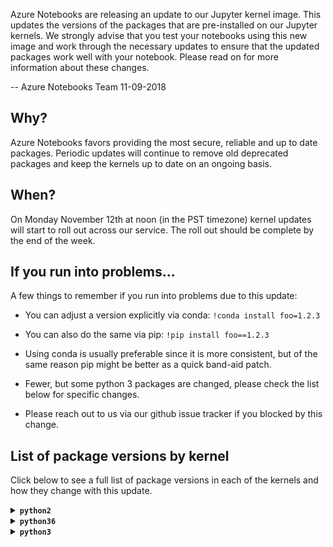 Azure Notebooks are releasing an update to our Jupyter kernel image.  This updates the versions of the packages that are pre-installed on our Jupyter kernels. We strongly advise that you test your notebooks using this new image and work through the necessary updates to ensure that the updated packages work well with your notebook. Please read on for more information about these changes. 

-- Azure Notebooks Team 11-09-2018

## Why?

Azure Notebooks favors providing the most secure, reliable and up to date packages. Periodic updates will continue to remove old deprecated packages and keep the kernels up to date on an ongoing basis.

## When?

On Monday November 12th at noon (in the PST timezone) kernel updates will start to roll out across our service. The roll out should be complete by the end of the week. 

## If you run into problems...

A few things to remember if you run into problems due to this update:

* You can adjust a version explicitly via conda: `!conda install foo=1.2.3`

* You can also do the same via pip: `!pip install foo==1.2.3`

* Using conda is usually preferable since it is more consistent, but of the same reason pip might be better as a quick band-aid patch.

* Fewer, but some python 3 packages are changed, please check the list below for specific changes.

* Please reach out to us via our github issue tracker if you blocked by this change. 

## List of package versions by kernel

Click below to see a full list of package versions in each of the kernels and how they change with this update. 

<details><summary><strong><code>python2</code></strong></summary>

| Package  | Summer 2018 |       | Fall 2018 |
| :---     |        ---: | :---: | :---      |
| `Automat` | 0.7.0 | = | 0.7.0 |
| `Babel` | 2.5.0 | < | 2.6.0 |
| `Bottleneck` | 1.2.1 | = | 1.2.1 |
| `CacheControl` | 0.11.5 | = | 0.11.5 |
| `Cython` | 0.26.1 | < | 0.28.5 |
| `Deprecated` | 1.2.3 | < | 1.2.4 |
| `Dora` | 0.0.2 | = | 0.0.2 |
| `Flask` | 0.12.2 | < | 1.0.2 |
| `Flask-Cors` | 3.0.3 | < | 3.0.6 |
| `GDAL` | 2.2.2 | < | 2.3.0 |
| `Jinja2` | 2.9.6 | < | 2.10 |
| `Keras` | 2.0.8 | < | 2.2.2 |
| `Keras-Applications` | — | (new) | 1.0.4 |
| `Keras-Preprocessing` | — | (new) | 1.0.2 |
| `Markdown` | — | (new) | 2.6.11 |
| `MarkupSafe` | 1.0 | = | 1.0 |
| `Pillow` | 4.3.0 | < | 5.2.0 |
| `PyGithub` | 1.43.2 | < | 1.43.3 |
| `PyHamcrest` | 1.9.0 | = | 1.9.0 |
| `PyJWT` | 1.6.4 | = | 1.6.4 |
| `PyMySQL` | 0.7.11 | < | 0.9.2 |
| `PySocks` | 1.6.7 | < | 1.6.8 |
| `PyWavelets` | 0.5.2 | < | 1.0.0 |
| `PyYAML` | 3.12 | < | 3.13 |
| `Pygments` | 2.2.0 | = | 2.2.0 |
| `Pympler` | 0.6 | = | 0.6 |
| `QtAwesome` | 0.4.4 | = | 0.4.4 |
| `QtPy` | 1.3.1 | < | 1.5.0 |
| `SQLAlchemy` | 1.1.13 | < | 1.2.11 |
| `Send2Trash` | — | (new) | 1.5.0 |
| `Sphinx` | 1.6.3 | < | 1.7.9 |
| `Theano` | 1.0.3 | = | 1.0.3 |
| `Twisted` | 18.7.0 | = | 18.7.0 |
| `Werkzeug` | 0.12.2 | < | 0.14.1 |
| `XlsxWriter` | 1.0.2 | < | 1.1.0 |
| `adal` | 1.1.0 | < | 1.2.0 |
| `alabaster` | 0.7.10 | < | 0.7.11 |
| `altair` | 2.2.2 | = | 2.2.2 |
| `anaconda-client` | 1.6.5 | < | 1.7.2 |
| `anaconda-navigator` | 1.6.9 | < | 1.9.2 |
| `anaconda-project` | 0.8.0 | < | 0.8.2 |
| `appdirs` | — | (new) | 1.4.3 |
| `argcomplete` | 1.9.4 | = | 1.9.4 |
| `arrow` | 0.12.1 | = | 0.12.1 |
| `asn1crypto` | 0.22.0 | < | 0.24.0 |
| `astroid` | 1.5.3 | < | 1.6.5 |
| `astropy` | 2.0.2 | < | 2.0.8 |
| `atomicwrites` | — | (new) | 1.2.1 |
| `attrs` | 18.2.0 | = | 18.2.0 |
| `azure-common` | 1.1.16 | = | 1.1.16 |
| `azure-kusto-data` | 0.0.11 | = | 0.0.11 |
| `azure-kusto-ingest` | 0.0.11 | = | 0.0.11 |
| `azure-nspkg` | 3.0.0 | < | 3.0.2 |
| `azure-storage-blob` | 1.3.1 | = | 1.3.1 |
| `azure-storage-common` | 1.3.0 | = | 1.3.0 |
| `azure-storage-nspkg` | 3.0.0 | = | 3.0.0 |
| `azure-storage-queue` | 1.3.0 | = | 1.3.0 |
| `azureml` | 0.2.7 | = | 0.2.7 |
| `backports-abc` | 0.5 | = | 0.5 |
| `backports.functools-lru-cache` | 1.4 | < | 1.5 |
| `backports.shutil-get-terminal-size` | 1.0.0 | = | 1.0.0 |
| `backports.ssl-match-hostname` | 3.5.0.1 | = | 3.5.0.1 |
| `backports.weakref` | — | (new) | 1.0rc1 |
| `beautifier` | 0.5.5 | = | 0.5.5 |
| `beautifulsoup4` | 4.6.0 | < | 4.6.3 |
| `bitarray` | 0.8.1 | < | 0.8.3 |
| `bkcharts` | 0.2 | = | 0.2 |
| `blaze` | 0.11.3 | = | 0.11.3 |
| `bleach` | 2.0.0 | > | 1.5.0 |
| `bleach-whitelist` | 0.0.8 | = | 0.0.8 |
| `bokeh` | 0.12.13 | < | 0.13.0 |
| `boto` | 2.48.0 | < | 2.49.0 |
| `boto3` | 1.4.8 | = | 1.4.8 |
| `botocore` | 1.8.50 | = | 1.8.50 |
| `bqplot` | 0.11.1 | = | 0.11.1 |
| `brewer2mpl` | 1.4.1 | = | 1.4.1 |
| `bz2file` | 0.98 | = | 0.98 |
| `cdecimal` | 2.3 | = | 2.3 |
| `certifi` | 2017.7.27.1 | < | 2018.8.24 |
| `cffi` | 1.10.0 | < | 1.11.5 |
| `chardet` | 3.0.4 | = | 3.0.4 |
| `click` | 6.7 | = | 6.7 |
| `cloudpickle` | 0.4.0 | < | 0.5.5 |
| `clyent` | 1.2.2 | = | 1.2.2 |
| `cntk` | 2.5.1 | = | 2.5.1 |
| `colorama` | 0.3.9 | = | 0.3.9 |
| `conda` | 4.3.29 | < | 4.5.11 |
| `conda-build` | 3.0.27 | < | 3.15.1 |
| `conda-verify` | 2.0.0 | (del) | — |
| `configparser` | 3.5.0 | = | 3.5.0 |
| `constantly` | 15.1.0 | = | 15.1.0 |
| `contextlib2` | 0.4.0 | = | 0.4.0 |
| `cryptography` | 2.0.3 | < | 2.3.1 |
| `cycler` | 0.10.0 | = | 0.10.0 |
| `cytoolz` | 0.8.2 | < | 0.9.0.1 |
| `dask` | 0.15.3 | < | 0.19.1 |
| `datacleaner` | 0.1.5 | = | 0.1.5 |
| `datashape` | 0.5.4 | = | 0.5.4 |
| `decorator` | 4.1.2 | < | 4.3.0 |
| `defusedxml` | — | (new) | 0.5.0 |
| `distributed` | 1.19.1 | < | 1.23.1 |
| `docker-py` | 1.10.6 | = | 1.10.6 |
| `docker-pycreds` | 0.3.0 | = | 0.3.0 |
| `docutils` | 0.14 | = | 0.14 |
| `edward` | 1.3.5 | = | 1.3.5 |
| `elasticsearch` | 6.3.1 | = | 6.3.1 |
| `entrypoints` | 0.2.3 | = | 0.2.3 |
| `enum34` | 1.1.6 | = | 1.1.6 |
| `et-xmlfile` | 1.0.1 | = | 1.0.1 |
| `fastcache` | 1.0.2 | = | 1.0.2 |
| `fastlmm` | 0.2.32 | = | 0.2.32 |
| `feedparser` | 5.2.1 | = | 5.2.1 |
| `filelock` | 2.0.12 | < | 3.0.8 |
| `ftfy` | 4.4.3 | = | 4.4.3 |
| `funcsigs` | 1.0.2 | = | 1.0.2 |
| `functools32` | 3.2.3.post2 | = | 3.2.3.post2 |
| `future` | 0.15.2 | = | 0.15.2 |
| `futures` | 3.1.1 | < | 3.2.0 |
| `gevent` | 1.2.2 | < | 1.3.6 |
| `ggplot` | 0.11.5 | = | 0.11.5 |
| `glob2` | 0.5 | < | 0.6 |
| `gmpy2` | 2.0.8 | = | 2.0.8 |
| `graphviz` | 0.9 | < | 0.10.1 |
| `greenlet` | 0.4.12 | < | 0.4.15 |
| `grin` | 1.2.1 | = | 1.2.1 |
| `grpcio` | 1.15.0 | < | 1.16.0 |
| `h5py` | 2.7.0 | < | 2.8.0 |
| `heapdict` | 1.0.0 | = | 1.0.0 |
| `holoviews` | 1.9.1 | < | 1.10.7 |
| `html5lib` | 0.999999999 | > | 0.9999999 |
| `hyperlink` | 18.0.0 | = | 18.0.0 |
| `idna` | 2.6 | < | 2.7 |
| `imageio` | 2.2.0 | < | 2.4.1 |
| `imagesize` | 0.7.1 | < | 1.1.0 |
| `incremental` | 17.5.0 | = | 17.5.0 |
| `ipaddress` | 1.0.18 | < | 1.0.22 |
| `ipykernel` | 4.7.0 | < | 4.9.0 |
| `ipython` | 5.4.1 | < | 5.8.0 |
| `ipython-genutils` | 0.2.0 | = | 0.2.0 |
| `ipywidgets` | 7.2.1 | < | 7.4.1 |
| `isort` | 4.2.15 | < | 4.3.4 |
| `itsdangerous` | 0.24 | = | 0.24 |
| `jdcal` | 1.3 | < | 1.4 |
| `jedi` | 0.10.2 | < | 0.12.1 |
| `jmespath` | 0.9.3 | = | 0.9.3 |
| `joblib` | 0.12.5 | = | 0.12.5 |
| `jsonschema` | 2.6.0 | = | 2.6.0 |
| `jupyter` | — | (new) | 1.0.0 |
| `jupyter-client` | 5.1.0 | < | 5.2.3 |
| `jupyter-console` | 5.2.0 | = | 5.2.0 |
| `jupyter-core` | 4.4.0 | = | 4.4.0 |
| `jupyterlab` | 0.27.0 | < | 0.33.11 |
| `jupyterlab-launcher` | 0.4.0 | < | 0.11.2 |
| `kafka-python` | 1.4.3 | = | 1.4.3 |
| `kazoo` | 2.5.0 | = | 2.5.0 |
| `kiwisolver` | — | (new) | 1.0.1 |
| `klein` | 17.10.0 | = | 17.10.0 |
| `lancet-ioam` | 0.9.0 | = | 0.9.0 |
| `lazy-object-proxy` | 1.3.1 | = | 1.3.1 |
| `line-profiler` | 2.1.2 | = | 2.1.2 |
| `linecache2` | — | (new) | 1.0.0 |
| `llvmlite` | 0.20.0 | < | 0.24.0 |
| `locket` | 0.2.0 | = | 0.2.0 |
| `lockfile` | 0.12.2 | = | 0.12.2 |
| `luigi` | 2.7.9 | < | 2.8.0 |
| `lxml` | 4.1.0 | < | 4.2.5 |
| `matplotlib` | 2.1.0 | < | 2.2.3 |
| `mccabe` | 0.6.1 | = | 0.6.1 |
| `memory-profiler` | 0.54.0 | = | 0.54.0 |
| `mistune` | 0.7.4 | < | 0.8.3 |
| `mkl-fft` | — | (new) | 1.0.4 |
| `mkl-random` | — | (new) | 1.0.1 |
| `mock` | 2.0.0 | = | 2.0.0 |
| `more-itertools` | — | (new) | 4.3.0 |
| `mpmath` | 0.19 | < | 1.0.0 |
| `msgpack` | — | (new) | 0.5.6 |
| `msgpack-python` | 0.4.8 | (del) | — |
| `multipledispatch` | 0.4.9 | < | 0.6.0 |
| `natsort` | 4.0.3 | = | 4.0.3 |
| `navigator-updater` | 0.1.0 | < | 0.2.1 |
| `nbconvert` | 5.3.1 | < | 5.4.0 |
| `nbformat` | 4.4.0 | = | 4.4.0 |
| `networkx` | 1.11 | < | 2.1 |
| `nltk` | 3.2.4 | < | 3.3 |
| `nose` | 1.3.7 | = | 1.3.7 |
| `notebook` | 5.0.0 | < | 5.6.0 |
| `numba` | 0.35.0+0.g24… | < | 0.39.0+0.g4e… |
| `numexpr` | 2.6.2 | < | 2.6.8 |
| `numpy` | 1.15.2 | > | 1.15.1 |
| `numpydoc` | 0.7.0 | < | 0.8.0 |
| `odo` | 0.5.1 | = | 0.5.1 |
| `olefile` | 0.44 | < | 0.46 |
| `openfst` | 1.6.1 | = | 1.6.1 |
| `openpyxl` | 2.4.8 | < | 2.5.6 |
| `packaging` | 16.8 | < | 17.1 |
| `pandas` | 0.19.2 | < | 0.23.4 |
| `pandasql` | 0.7.3 | = | 0.7.3 |
| `pandocfilters` | 1.4.2 | = | 1.4.2 |
| `param` | 1.5.1 | < | 1.7.0 |
| `parso` | — | (new) | 0.3.1 |
| `partd` | 0.3.8 | = | 0.3.8 |
| `path.py` | 10.3.1 | < | 11.1.0 |
| `pathlib2` | 2.3.0 | < | 2.3.2 |
| `patsy` | 0.4.1 | < | 0.5.0 |
| `pbr` | 3.1.1 | < | 4.2.0 |
| `pep8` | 1.7.0 | < | 1.7.1 |
| `pexpect` | 4.2.1 | < | 4.6.0 |
| `phonenumbers` | 8.9.14 | < | 8.9.16 |
| `pickleshare` | 0.7.4 | = | 0.7.4 |
| `pkginfo` | 1.4.1 | < | 1.4.2 |
| `plotly` | 3.3.0 | < | 3.4.0 |
| `pluggy` | — | (new) | 0.7.1 |
| `ply` | 3.10 | < | 3.11 |
| `prettypandas` | 0.0.4 | = | 0.0.4 |
| `prometheus-client` | — | (new) | 0.3.1 |
| `prompt-toolkit` | 1.0.15 | = | 1.0.15 |
| `protobuf` | 3.4.1 | < | 3.6.0 |
| `psutil` | 5.4.0 | < | 5.4.7 |
| `psycopg2` | 2.7.3.2 | < | 2.7.5 |
| `ptyprocess` | 0.5.2 | < | 0.6.0 |
| `py` | 1.4.34 | < | 1.6.0 |
| `pyOpenSSL` | 17.2.0 | < | 18.0.0 |
| `pyang` | 1.7.5 | = | 1.7.5 |
| `pyasn1` | 0.4.4 | = | 0.4.4 |
| `pyasn1-modules` | 0.2.2 | = | 0.2.2 |
| `pycairo` | 1.13.3 | < | 1.17.1 |
| `pycodestyle` | 2.3.1 | < | 2.4.0 |
| `pycosat` | 0.6.2 | < | 0.6.3 |
| `pycparser` | 2.18 | = | 2.18 |
| `pycrypto` | 2.6.1 | = | 2.6.1 |
| `pycurl` | 7.43.0 | < | 7.43.0.2 |
| `pydot` | 1.2.4 | = | 1.2.4 |
| `pyflakes` | 1.6.0 | < | 2.0.0 |
| `pykafka` | 2.8.0 | = | 2.8.0 |
| `pylint` | 1.7.4 | < | 1.9.2 |
| `pymc` | 2.3.6 | = | 2.3.6 |
| `pymc3` | 3.5 | = | 3.5 |
| `pymongo` | 3.4.0 | < | 3.7.1 |
| `pymssql` | 2.1.1 | = | 2.1.1 |
| `pyodbc` | 4.0.21 | < | 4.0.24 |
| `pypachy` | 0.1.5 | = | 0.1.5 |
| `pyparsing` | 2.2.0 | = | 2.2.0 |
| `pyprof2calltree` | 1.4.3 | < | 1.4.4 |
| `pysnptools` | 0.3.13 | = | 0.3.13 |
| `pytest` | 3.2.1 | < | 3.8.0 |
| `python-daemon` | 2.1.2 | = | 2.1.2 |
| `python-dateutil` | 2.6.1 | < | 2.7.3 |
| `pytz` | 2017.2 | < | 2018.5 |
| `pyviz-comms` | — | (new) | 0.6.0 |
| `pyzmq` | 16.0.2 | < | 17.1.2 |
| `qtconsole` | 4.3.1 | < | 4.4.1 |
| `readline` | 6.2.4.1 | = | 6.2.4.1 |
| `requests` | 2.18.4 | < | 2.19.1 |
| `retrying` | 1.3.3 | = | 1.3.3 |
| `rope` | 0.10.5 | < | 0.11.0 |
| `rpy2` | 2.8.6 | = | 2.8.6 |
| `ruamel-yaml` | 0.11.14 | < | 0.15.46 |
| `s3transfer` | 0.1.13 | = | 0.1.13 |
| `scandir` | 1.6 | < | 1.9.0 |
| `scikit-bio` | 0.4.0 | = | 0.4.0 |
| `scikit-image` | 0.13.0 | = | 0.13.0 |
| `scikit-learn` | 0.19.1 | < | 0.19.2 |
| `scipy` | 1.1.0 | = | 1.1.0 |
| `scrubadub` | 1.2.0 | = | 1.2.0 |
| `seaborn` | 0.8.1 | < | 0.9.0 |
| `service-identity` | 17.0.0 | = | 17.0.0 |
| `simplegeneric` | 0.8.1 | = | 0.8.1 |
| `singledispatch` | 3.4.0.3 | = | 3.4.0.3 |
| `six` | 1.11.0 | = | 1.11.0 |
| `sklearn` | 0.0 | = | 0.0 |
| `snakeviz` | 1.0.0 | = | 1.0.0 |
| `snowballstemmer` | 1.2.1 | = | 1.2.1 |
| `sortedcollections` | 0.5.3 | < | 1.0.1 |
| `sortedcontainers` | 1.5.7 | < | 2.0.5 |
| `sphinxcontrib-websupport` | 1.0.1 | < | 1.1.0 |
| `spyder` | 3.2.4 | < | 3.3.1 |
| `spyder-kernels` | — | (new) | 0.2.6 |
| `statsmodels` | 0.8.0 | < | 0.9.0 |
| `subprocess32` | 3.2.7 | < | 3.5.2 |
| `sympy` | 1.1.1 | < | 1.2 |
| `tables` | 3.4.2 | < | 3.4.4 |
| `tabulate` | 0.8.2 | = | 0.8.2 |
| `tblib` | 1.3.2 | = | 1.3.2 |
| `tensorflow` | 1.1.0 | < | 1.3.0 |
| `tensorflow-tensorboard` | — | (new) | 0.1.8 |
| `terminado` | 0.6 | < | 0.8.1 |
| `testpath` | 0.3.1 | = | 0.3.1 |
| `textblob` | 0.10.0 | = | 0.10.0 |
| `toolz` | 0.8.2 | < | 0.9.0 |
| `torch` | 0.4.1 | = | 0.4.1 |
| `torchvision` | 0.2.1 | = | 0.2.1 |
| `tornado` | 4.5.2 | < | 4.5.3 |
| `tqdm` | 4.26.0 | = | 4.26.0 |
| `traceback2` | — | (new) | 1.4.0 |
| `traitlets` | 4.3.2 | = | 4.3.2 |
| `traittypes` | 0.2.1 | = | 0.2.1 |
| `treq` | 18.6.0 | = | 18.6.0 |
| `typing` | 3.6.2 | < | 3.6.6 |
| `unicodecsv` | 0.14.1 | = | 0.14.1 |
| `unittest2` | — | (new) | 1.1.0 |
| `update-checker` | 0.16 | = | 0.16 |
| `urllib3` | 1.22 | < | 1.23 |
| `wcwidth` | 0.1.7 | = | 0.1.7 |
| `webencodings` | 0.5.1 | = | 0.5.1 |
| `websocket-client` | 0.53.0 | < | 0.54.0 |
| `wget` | 2.2 | < | 3.2 |
| `widgetsnbextension` | 3.2.1 | < | 3.4.1 |
| `word2vec` | 0.9.4 | = | 0.9.4 |
| `wrapt` | 1.10.11 | = | 1.10.11 |
| `xlrd` | 1.1.0 | = | 1.1.0 |
| `xlutils` | 2.0.0 | = | 2.0.0 |
| `xlwt` | 1.3.0 | = | 1.3.0 |
| `zict` | 0.1.3 | = | 0.1.3 |
| `zope.interface` | 4.5.0 | = | 4.5.0 |

</details>

<details><summary><strong><code>python36</code></strong></summary>

| Package  | Summer 2018 |       | Fall 2018 |
| :---     |        ---: | :---: | :---      |
| `Automat` | 0.7.0 | = | 0.7.0 |
| `Babel` | 2.5.0 | < | 2.6.0 |
| `Bottleneck` | 1.2.1 | = | 1.2.1 |
| `CacheControl` | 0.12.3 | < | 0.12.5 |
| `Click` | — | (new) | 7.0 |
| `Cython` | 0.26.1 | < | 0.28.5 |
| `Deprecated` | 1.2.3 | < | 1.2.4 |
| `Dora` | 0.0.2 | = | 0.0.2 |
| `Flask` | 0.12.2 | < | 1.0.2 |
| `Flask-Cors` | 3.0.3 | < | 3.0.6 |
| `GDAL` | 2.3.1 | > | 2.3.0 |
| `Jinja2` | 2.9.6 | < | 2.10 |
| `JsonForm` | 0.0.2 | = | 0.0.2 |
| `JsonSir` | 0.0.2 | = | 0.0.2 |
| `Keras` | 2.2.2 | = | 2.2.2 |
| `Keras-Applications` | 1.0.4 | = | 1.0.4 |
| `Keras-Preprocessing` | 1.0.2 | = | 1.0.2 |
| `Markdown` | — | (new) | 2.6.11 |
| `MarkupSafe` | 1.0 | = | 1.0 |
| `Pillow` | 4.3.0 | < | 5.3.0 |
| `PyGithub` | 1.43.2 | < | 1.43.3 |
| `PyHamcrest` | 1.9.0 | = | 1.9.0 |
| `PyJWT` | 1.6.4 | = | 1.6.4 |
| `PyMySQL` | 0.7.9 | < | 0.9.2 |
| `PyNaCl` | 1.3.0 | = | 1.3.0 |
| `PySocks` | 1.6.7 | < | 1.6.8 |
| `PyWavelets` | 0.5.2 | < | 1.0.1 |
| `PyYAML` | 3.13 | = | 3.13 |
| `Pygments` | 2.2.0 | = | 2.2.0 |
| `Pympler` | 0.6 | = | 0.6 |
| `Python-EasyConfig` | 0.1.7 | = | 0.1.7 |
| `QtAwesome` | 0.4.4 | < | 0.5.0 |
| `QtPy` | 1.3.1 | < | 1.5.1 |
| `Resource` | 0.2.1 | = | 0.2.1 |
| `SQLAlchemy` | 1.1.13 | < | 1.2.12 |
| `SecretStorage` | 2.3.1 | = | 2.3.1 |
| `Send2Trash` | — | (new) | 1.5.0 |
| `Sphinx` | 1.6.3 | < | 1.8.1 |
| `Theano` | 1.0.3 | = | 1.0.3 |
| `Twisted` | 18.7.0 | = | 18.7.0 |
| `Werkzeug` | 0.12.2 | < | 0.14.1 |
| `XlsxWriter` | 1.0.2 | < | 1.1.1 |
| `absl-py` | — | (new) | 0.6.1 |
| `adal` | 1.1.0 | < | 1.2.0 |
| `alabaster` | 0.7.10 | < | 0.7.11 |
| `altair` | 2.2.2 | = | 2.2.2 |
| `anaconda-client` | 1.6.5 | < | 1.7.2 |
| `anaconda-navigator` | 1.6.9 | < | 1.9.2 |
| `anaconda-project` | 0.8.0 | < | 0.8.2 |
| `antlr4-python3-runtime` | 4.7.1 | = | 4.7.1 |
| `appdirs` | — | (new) | 1.4.3 |
| `applicationinsights` | 0.11.7 | = | 0.11.7 |
| `argcomplete` | 1.9.4 | = | 1.9.4 |
| `arrow` | 0.12.1 | = | 0.12.1 |
| `asn1crypto` | 0.22.0 | < | 0.24.0 |
| `astor` | — | (new) | 0.7.1 |
| `astroid` | 1.5.3 | < | 2.0.4 |
| `astropy` | 2.0.2 | < | 3.0.4 |
| `atomicwrites` | — | (new) | 1.2.1 |
| `attrs` | 18.2.0 | = | 18.2.0 |
| `azure-cli-command-modules-nspkg` | 2.0.2 | = | 2.0.2 |
| `azure-cli-core` | 2.0.46 | < | 2.0.49 |
| `azure-cli-nspkg` | 3.0.3 | = | 3.0.3 |
| `azure-cli-profile` | 2.1.1 | = | 2.1.1 |
| `azure-cli-telemetry` | 1.0.0 | = | 1.0.0 |
| `azure-common` | 1.1.16 | = | 1.1.16 |
| `azure-graphrbac` | 0.40.0 | < | 0.52.0 |
| `azure-kusto-data` | 0.0.11 | = | 0.0.11 |
| `azure-kusto-ingest` | 0.0.11 | = | 0.0.11 |
| `azure-mgmt-authorization` | 0.50.0 | = | 0.50.0 |
| `azure-mgmt-containerregistry` | 2.2.0 | < | 2.3.0 |
| `azure-mgmt-keyvault` | 1.1.0 | = | 1.1.0 |
| `azure-mgmt-nspkg` | 2.0.0 | < | 3.0.2 |
| `azure-mgmt-resource` | 2.0.0 | = | 2.0.0 |
| `azure-mgmt-storage` | 3.0.0 | = | 3.0.0 |
| `azure-nspkg` | 2.0.0 | < | 3.0.2 |
| `azure-storage-blob` | 1.3.1 | = | 1.3.1 |
| `azure-storage-common` | 1.3.0 | = | 1.3.0 |
| `azure-storage-nspkg` | 3.0.0 | = | 3.0.0 |
| `azure-storage-queue` | 1.3.0 | = | 1.3.0 |
| `azureml-core` | 0.1.65 | < | 0.1.73 |
| `azureml-dataprep` | — | (new) | 0.3.0 |
| `azureml-dataprep-native` | — | (new) | 10.4.0 |
| `azureml-pipeline` | 0.1.65 | < | 0.1.73 |
| `azureml-pipeline-core` | 0.1.65 | < | 0.1.73 |
| `azureml-pipeline-steps` | 0.1.65 | < | 0.1.73 |
| `azureml-sdk` | 0.1.65 | < | 0.1.73 |
| `azureml-telemetry` | 0.1.65 | < | 0.1.73 |
| `azureml-train` | 0.1.65 | < | 0.1.73 |
| `azureml-train-automl` | 0.1.65 | < | 0.1.73 |
| `azureml-train-core` | 0.1.65 | < | 0.1.73 |
| `azureml-train-restclients-hyperdrive` | 0.1.65 | < | 0.1.73 |
| `azureml-train-widgets` | 0.1.65 | < | 0.1.73 |
| `backcall` | — | (new) | 0.1.0 |
| `backports.functools-lru-cache` | 1.4 | (del) | — |
| `backports.shutil-get-terminal-size` | 1.0.0 | = | 1.0.0 |
| `backports.tempfile` | 1.0 | = | 1.0 |
| `backports.weakref` | 1.0.post1 | < | 1.0rc1 |
| `bcrypt` | 3.1.4 | = | 3.1.4 |
| `beautifier` | 0.5.5 | = | 0.5.5 |
| `beautifulsoup4` | 4.6.0 | < | 4.6.3 |
| `bitarray` | 0.8.1 | < | 0.8.3 |
| `bkcharts` | 0.2 | = | 0.2 |
| `blaze` | 0.11.3 | = | 0.11.3 |
| `bleach` | 2.0.0 | > | 1.5.0 |
| `bokeh` | 0.12.7 | < | 0.13.0 |
| `boto` | 2.48.0 | < | 2.49.0 |
| `boto3` | 1.4.8 | = | 1.4.8 |
| `botocore` | 1.8.50 | = | 1.8.50 |
| `bqplot` | 0.11.1 | = | 0.11.1 |
| `brewer2mpl` | 1.4.1 | = | 1.4.1 |
| `bz2file` | — | (new) | 0.98 |
| `certifi` | 2017.7.27.1 | < | 2018.8.24 |
| `cffi` | 1.10.0 | < | 1.11.5 |
| `chardet` | 3.0.4 | = | 3.0.4 |
| `click` | 6.7 | (del) | — |
| `cloudpickle` | 0.4.0 | < | 0.5.6 |
| `clyent` | 1.2.2 | = | 1.2.2 |
| `cntk` | 2.5.1 | = | 2.5.1 |
| `colorama` | 0.3.9 | = | 0.3.9 |
| `conda` | 4.5.11 | = | 4.5.11 |
| `conda-build` | 3.0.27 | < | 3.16.0 |
| `conda-verify` | 2.0.0 | (del) | — |
| `constantly` | 15.1.0 | = | 15.1.0 |
| `contextlib2` | 0.5.5 | = | 0.5.5 |
| `cryptography` | 2.3.1 | = | 2.3.1 |
| `cycler` | 0.10.0 | = | 0.10.0 |
| `cytoolz` | 0.8.2 | < | 0.9.0.1 |
| `dask` | 0.15.3 | < | 0.19.3 |
| `datacleaner` | 0.1.5 | = | 0.1.5 |
| `datashape` | 0.5.4 | = | 0.5.4 |
| `decorator` | 4.1.2 | < | 4.3.0 |
| `defusedxml` | — | (new) | 0.5.0 |
| `distributed` | 1.19.1 | < | 1.23.3 |
| `distro` | — | (new) | 1.2.0 |
| `docker` | 3.5.0 | < | 3.5.1 |
| `docker-py` | 1.10.6 | = | 1.10.6 |
| `docker-pycreds` | 0.3.0 | = | 0.3.0 |
| `docutils` | 0.14 | = | 0.14 |
| `dotnetcore2` | — | (new) | 2.1.0 |
| `edward` | 1.3.5 | = | 1.3.5 |
| `elasticsearch` | 6.3.1 | = | 6.3.1 |
| `entrypoints` | 0.2.3 | = | 0.2.3 |
| `et-xmlfile` | 1.0.1 | = | 1.0.1 |
| `fastcache` | 1.0.2 | = | 1.0.2 |
| `feedparser` | 5.2.1 | = | 5.2.1 |
| `filelock` | 2.0.12 | < | 3.0.8 |
| `ftfy` | 5.3.0 | = | 5.3.0 |
| `future` | 0.16.0 | = | 0.16.0 |
| `gast` | — | (new) | 0.2.0 |
| `gevent` | 1.2.2 | < | 1.3.6 |
| `ggplot` | 0.11.5 | = | 0.11.5 |
| `glob2` | 0.5 | < | 0.6 |
| `gmpy2` | 2.0.8 | = | 2.0.8 |
| `graphviz` | 0.9 | < | 0.10.1 |
| `greenlet` | 0.4.12 | < | 0.4.15 |
| `grpcio` | 1.15.0 | < | 1.16.0 |
| `gym` | 0.10.5 | < | 0.10.8 |
| `h5py` | 2.8.0 | = | 2.8.0 |
| `hdmedians` | — | (new) | 0.13 |
| `heapdict` | 1.0.0 | = | 1.0.0 |
| `holoviews` | 1.8.3 | < | 1.10.7 |
| `html5lib` | 0.999999999 | > | 0.9999999 |
| `humanfriendly` | 4.16.1 | < | 4.17 |
| `hyperlink` | 18.0.0 | = | 18.0.0 |
| `idna` | 2.6 | < | 2.7 |
| `imageio` | 2.2.0 | < | 2.4.1 |
| `imagesize` | 0.7.1 | < | 1.1.0 |
| `incremental` | 17.5.0 | = | 17.5.0 |
| `ipykernel` | 4.7.0 | < | 5.0.0 |
| `ipython` | 6.2.1 | < | 7.0.1 |
| `ipython-genutils` | 0.2.0 | = | 0.2.0 |
| `ipywidgets` | 7.2.1 | < | 7.4.2 |
| `isodate` | 0.6.0 | = | 0.6.0 |
| `isort` | 4.2.15 | < | 4.3.4 |
| `itsdangerous` | 0.24 | = | 0.24 |
| `jdcal` | 1.3 | < | 1.4 |
| `jedi` | 0.10.2 | < | 0.12.1 |
| `jeepney` | — | (new) | 0.4 |
| `jmespath` | 0.9.3 | = | 0.9.3 |
| `joblib` | 0.12.5 | = | 0.12.5 |
| `jsonpickle` | 1.0 | = | 1.0 |
| `jsonschema` | 2.6.0 | = | 2.6.0 |
| `jupyter` | — | (new) | 1.0.0 |
| `jupyter-client` | 5.1.0 | < | 5.2.3 |
| `jupyter-console` | 5.2.0 | = | 5.2.0 |
| `jupyter-core` | 4.4.0 | = | 4.4.0 |
| `jupyterlab` | 0.27.0 | < | 0.34.12 |
| `jupyterlab-launcher` | 0.4.0 | < | 0.13.1 |
| `kafka-python` | 1.4.3 | = | 1.4.3 |
| `kazoo` | 2.5.0 | = | 2.5.0 |
| `keyring` | — | (new) | 13.2.1 |
| `kiwisolver` | — | (new) | 1.0.1 |
| `klein` | 17.10.0 | = | 17.10.0 |
| `knack` | 0.4.3 | < | 0.4.4 |
| `lancet-ioam` | — | (new) | 0.9.0 |
| `lazy-object-proxy` | 1.3.1 | = | 1.3.1 |
| `libarchive-c` | — | (new) | 2.8 |
| `lightgbm` | 2.2.0 | < | 2.2.1 |
| `line-profiler` | 2.1.2 | = | 2.1.2 |
| `llvmlite` | 0.20.0 | < | 0.25.0 |
| `locket` | 0.2.0 | = | 0.2.0 |
| `lockfile` | 0.12.2 | = | 0.12.2 |
| `luigi` | 2.7.9 | < | 2.8.0 |
| `lxml` | 4.1.0 | < | 4.2.5 |
| `matplotlib` | 2.1.1 | < | 3.0.0 |
| `mccabe` | 0.6.1 | = | 0.6.1 |
| `memory-profiler` | 0.54.0 | = | 0.54.0 |
| `mistune` | 0.7.4 | < | 0.8.3 |
| `mkl-fft` | — | (new) | 1.0.6 |
| `mkl-random` | — | (new) | 1.0.1 |
| `mock` | — | (new) | 2.0.0 |
| `more-itertools` | — | (new) | 4.3.0 |
| `mpmath` | 0.19 | < | 1.0.0 |
| `msgpack` | — | (new) | 0.5.6 |
| `msgpack-python` | 0.4.8 | (del) | — |
| `msrest` | 0.5.5 | < | 0.6.1 |
| `msrestazure` | 0.5.0 | < | 0.5.1 |
| `multipledispatch` | 0.4.9 | < | 0.6.0 |
| `natsort` | 5.1.0 | < | 5.4.0 |
| `navigator-updater` | 0.1.0 | < | 0.2.1 |
| `nbconvert` | 5.3.1 | < | 5.4.0 |
| `nbformat` | 4.4.0 | = | 4.4.0 |
| `ndg-httpsclient` | 0.5.1 | = | 0.5.1 |
| `networkx` | 1.11 | < | 2.2 |
| `nltk` | 3.2.4 | < | 3.3 |
| `nose` | 1.3.7 | = | 1.3.7 |
| `notebook` | 5.0.0 | < | 5.7.0 |
| `numba` | 0.35.0 | < | 0.40.0 |
| `numexpr` | 2.6.2 | < | 2.6.8 |
| `numpy` | 1.15.2 | > | 1.14.5 |
| `numpydoc` | 0.7.0 | < | 0.8.0 |
| `oauthlib` | 2.1.0 | = | 2.1.0 |
| `odo` | 0.5.1 | = | 0.5.1 |
| `olefile` | 0.44 | < | 0.46 |
| `openfst` | 1.6.1 | = | 1.6.1 |
| `openpyxl` | 2.4.8 | < | 2.5.8 |
| `packaging` | 16.8 | < | 18.0 |
| `pandas` | 0.23.4 | > | 0.22.0 |
| `pandasql` | 0.7.3 | = | 0.7.3 |
| `pandocfilters` | 1.4.2 | = | 1.4.2 |
| `param` | 1.5.1 | < | 1.7.0 |
| `paramiko` | 2.4.2 | = | 2.4.2 |
| `parso` | — | (new) | 0.3.1 |
| `partd` | 0.3.8 | = | 0.3.8 |
| `path.py` | 10.3.1 | < | 11.1.0 |
| `pathlib2` | 2.3.0 | < | 2.3.2 |
| `pathspec` | 0.5.9 | = | 0.5.9 |
| `patsy` | 0.4.1 | < | 0.5.0 |
| `pbr` | — | (new) | 4.2.0 |
| `pep8` | 1.7.0 | < | 1.7.1 |
| `pexpect` | 4.2.1 | < | 4.6.0 |
| `phonenumbers` | 8.9.14 | < | 8.9.16 |
| `pickleshare` | 0.7.4 | < | 0.7.5 |
| `pkginfo` | 1.4.1 | < | 1.4.2 |
| `plotly` | 3.3.0 | < | 3.4.0 |
| `pluggy` | — | (new) | 0.7.1 |
| `ply` | 3.10 | < | 3.11 |
| `portalocker` | 1.2.1 | = | 1.2.1 |
| `prettypandas` | 0.0.4 | = | 0.0.4 |
| `prometheus-client` | — | (new) | 0.3.1 |
| `prompt-toolkit` | 1.0.15 | < | 2.0.5 |
| `protobuf` | 3.4.1 | < | 3.6.0 |
| `psutil` | 5.4.0 | < | 5.4.7 |
| `psycopg2` | 2.7.1 | < | 2.7.5 |
| `ptyprocess` | 0.5.2 | < | 0.6.0 |
| `py` | 1.4.34 | < | 1.6.0 |
| `pyOpenSSL` | 17.2.0 | < | 18.0.0 |
| `pyang` | 1.7.5 | = | 1.7.5 |
| `pyasn1` | 0.4.4 | = | 0.4.4 |
| `pyasn1-modules` | 0.2.2 | = | 0.2.2 |
| `pycodestyle` | 2.3.1 | < | 2.4.0 |
| `pycosat` | 0.6.3 | = | 0.6.3 |
| `pycparser` | 2.18 | < | 2.19 |
| `pycrypto` | 2.6.1 | = | 2.6.1 |
| `pycurl` | 7.43.0.2 | = | 7.43.0.2 |
| `pydot` | 1.2.4 | = | 1.2.4 |
| `pyflakes` | 1.6.0 | < | 2.0.0 |
| `pyglet` | 1.3.2 | = | 1.3.2 |
| `pykafka` | 2.8.0 | = | 2.8.0 |
| `pylint` | 1.7.4 | < | 2.1.1 |
| `pymc` | 2.3.6 | = | 2.3.6 |
| `pymc3` | 3.5 | = | 3.5 |
| `pymongo` | 3.4.0 | < | 3.7.1 |
| `pymssql` | 2.1.1 | = | 2.1.1 |
| `pyodbc` | 3.1.1 | = | 3.1.1 |
| `pypachy` | 0.1.5 | = | 0.1.5 |
| `pyparsing` | 2.2.0 | < | 2.2.1 |
| `pyprof2calltree` | 1.4.3 | < | 1.4.4 |
| `pytest` | 3.2.1 | < | 3.8.2 |
| `pytest-arraydiff` | — | (new) | 0.2 |
| `pytest-astropy` | — | (new) | 0.4.0 |
| `pytest-doctestplus` | — | (new) | 0.1.3 |
| `pytest-openfiles` | — | (new) | 0.3.0 |
| `pytest-remotedata` | — | (new) | 0.3.0 |
| `python-daemon` | 2.1.2 | = | 2.1.2 |
| `python-dateutil` | 2.7.3 | = | 2.7.3 |
| `pytz` | 2017.2 | < | 2018.5 |
| `pyviz-comms` | — | (new) | 0.6.0 |
| `pyzmq` | 16.0.2 | < | 17.1.2 |
| `qtconsole` | 4.3.1 | < | 4.4.1 |
| `readline` | 6.2.4.1 | = | 6.2.4.1 |
| `requests` | 2.19.1 | = | 2.19.1 |
| `requests-oauthlib` | 1.0.0 | = | 1.0.0 |
| `retrying` | 1.3.3 | = | 1.3.3 |
| `rope` | 0.10.5 | < | 0.11.0 |
| `rpy2` | 2.9.4 | = | 2.9.4 |
| `ruamel-yaml` | 0.11.14 | < | 0.15.46 |
| `ruamel.yaml` | 0.15.51 | = | 0.15.51 |
| `s3transfer` | 0.1.13 | = | 0.1.13 |
| `scikit-bio` | 0.5.1 | < | 0.5.4 |
| `scikit-image` | 0.13.0 | = | 0.13.0 |
| `scikit-learn` | 0.19.1 | = | 0.19.1 |
| `scipy` | 0.19.1 | < | 1.1.0 |
| `scrubadub` | 1.2.0 | = | 1.2.0 |
| `seaborn` | 0.8 | < | 0.9.0 |
| `service-identity` | 17.0.0 | = | 17.0.0 |
| `simplegeneric` | 0.8.1 | = | 0.8.1 |
| `singledispatch` | 3.4.0.3 | = | 3.4.0.3 |
| `six` | 1.11.0 | = | 1.11.0 |
| `sklearn` | 0.0 | = | 0.0 |
| `sklearn-pandas` | 1.7.0 | = | 1.7.0 |
| `snakeviz` | 1.0.0 | = | 1.0.0 |
| `snowballstemmer` | 1.2.1 | = | 1.2.1 |
| `sortedcollections` | 0.5.3 | < | 1.0.1 |
| `sortedcontainers` | 1.5.7 | < | 2.0.5 |
| `sphinxcontrib-websupport` | 1.0.1 | < | 1.1.0 |
| `spyder` | 3.2.4 | < | 3.3.1 |
| `spyder-kernels` | — | (new) | 0.2.6 |
| `statsmodels` | 0.8.0 | < | 0.9.0 |
| `sympy` | 1.1.1 | < | 1.3 |
| `tables` | 3.4.2 | < | 3.4.4 |
| `tabulate` | 0.8.2 | = | 0.8.2 |
| `tblib` | 1.3.2 | = | 1.3.2 |
| `tensorboard` | — | (new) | 1.10.0 |
| `tensorflow` | 1.1.0 | < | 1.10.0 |
| `tensorflow-tensorboard` | — | (new) | 0.1.8 |
| `termcolor` | — | (new) | 1.1.0 |
| `terminado` | 0.6 | < | 0.8.1 |
| `testpath` | 0.3.1 | < | 0.4.2 |
| `textblob` | 0.10.0 | = | 0.10.0 |
| `toolz` | 0.8.2 | < | 0.9.0 |
| `torch` | 0.4.1 | = | 0.4.1 |
| `torchvision` | 0.2.1 | = | 0.2.1 |
| `tornado` | 4.5.2 | < | 4.5.3 |
| `tqdm` | 4.26.0 | = | 4.26.0 |
| `traitlets` | 4.3.2 | = | 4.3.2 |
| `traittypes` | 0.2.1 | = | 0.2.1 |
| `treq` | 18.6.0 | = | 18.6.0 |
| `typed-ast` | — | (new) | 1.1.0 |
| `typing` | 3.6.2 | < | 3.6.6 |
| `unicodecsv` | 0.14.1 | = | 0.14.1 |
| `update-checker` | 0.16 | = | 0.16 |
| `urllib3` | 1.23 | = | 1.23 |
| `wcwidth` | 0.1.7 | = | 0.1.7 |
| `webencodings` | 0.5.1 | = | 0.5.1 |
| `websocket-client` | 0.53.0 | < | 0.54.0 |
| `wget` | — | (new) | 3.2 |
| `widgetsnbextension` | 3.2.1 | < | 3.4.2 |
| `word2vec` | 0.10.2 | = | 0.10.2 |
| `wrapt` | 1.10.11 | = | 1.10.11 |
| `xlrd` | 1.1.0 | = | 1.1.0 |
| `xlwt` | 1.3.0 | = | 1.3.0 |
| `zict` | 0.1.3 | = | 0.1.3 |
| `zope.interface` | 4.5.0 | = | 4.5.0 |

</details>

<details><summary><strong><code>python3</code></strong></summary>

| Package  | Summer 2018 |       | Fall 2018 |
| :---     |        ---: | :---: | :---      |
| `Automat` | 0.7.0 | = | 0.7.0 |
| `Babel` | 2.3.4 | = | 2.3.4 |
| `Bottleneck` | 1.1.0 | = | 1.1.0 |
| `CacheControl` | 0.12.3 | = | 0.12.3 |
| `Cython` | 0.24.1 | = | 0.24.1 |
| `Deprecated` | 1.2.3 | < | 1.2.4 |
| `Dora` | 0.0.2 | = | 0.0.2 |
| `Flask` | 0.11.1 | = | 0.11.1 |
| `Flask-Cors` | 2.1.2 | = | 2.1.2 |
| `GDAL` | 2.2.2 | = | 2.2.2 |
| `HeapDict` | 1.0.0 | = | 1.0.0 |
| `Jinja2` | 2.8 | = | 2.8 |
| `Keras` | 2.0.8 | = | 2.0.8 |
| `MarkupSafe` | 0.23 | = | 0.23 |
| `Pillow` | 4.3.0 | = | 4.3.0 |
| `PyGithub` | 1.43.2 | < | 1.43.3 |
| `PyHamcrest` | 1.9.0 | = | 1.9.0 |
| `PyJWT` | 1.6.4 | = | 1.6.4 |
| `PyMySQL` | 0.7.9 | = | 0.7.9 |
| `PyNaCl` | 1.3.0 | (del) | — |
| `PyWavelets` | 1.0.1 | = | 1.0.1 |
| `PyYAML` | 3.13 | = | 3.13 |
| `Pygments` | 2.1.3 | = | 2.1.3 |
| `Pympler` | 0.6 | = | 0.6 |
| `QtAwesome` | 0.3.3 | = | 0.3.3 |
| `QtPy` | 1.1.2 | = | 1.1.2 |
| `SQLAlchemy` | 1.0.13 | = | 1.0.13 |
| `SecretStorage` | 2.3.1 | (del) | — |
| `Sphinx` | 1.4.6 | = | 1.4.6 |
| `Theano` | 1.0.3 | = | 1.0.3 |
| `Twisted` | 18.7.0 | < | 18.9.0 |
| `Werkzeug` | 0.11.11 | = | 0.11.11 |
| `XlsxWriter` | 0.9.3 | = | 0.9.3 |
| `adal` | 1.1.0 | < | 1.2.0 |
| `alabaster` | 0.7.9 | = | 0.7.9 |
| `altair` | 2.2.2 | = | 2.2.2 |
| `anaconda-clean` | 1.0 | = | 1.0 |
| `anaconda-client` | 1.5.1 | = | 1.5.1 |
| `anaconda-navigator` | 1.3.1 | = | 1.3.1 |
| `antlr4-python3-runtime` | 4.7.1 | (del) | — |
| `applicationinsights` | 0.11.7 | (del) | — |
| `argcomplete` | 1.9.4 | > | 1.0.0 |
| `arrow` | 0.12.1 | = | 0.12.1 |
| `asn1crypto` | 0.24.0 | = | 0.24.0 |
| `astroid` | 1.4.7 | = | 1.4.7 |
| `astropy` | 1.2.1 | = | 1.2.1 |
| `attrs` | 18.2.0 | = | 18.2.0 |
| `azure-cli-command-modules-nspkg` | 2.0.2 | (del) | — |
| `azure-cli-core` | 2.0.46 | (del) | — |
| `azure-cli-nspkg` | 3.0.3 | (del) | — |
| `azure-cli-profile` | 2.1.1 | (del) | — |
| `azure-cli-telemetry` | 1.0.0 | (del) | — |
| `azure-common` | 1.1.16 | = | 1.1.16 |
| `azure-graphrbac` | 0.40.0 | (del) | — |
| `azure-kusto-data` | 0.0.11 | = | 0.0.11 |
| `azure-kusto-ingest` | 0.0.11 | = | 0.0.11 |
| `azure-mgmt-authorization` | 0.50.0 | (del) | — |
| `azure-mgmt-containerregistry` | 2.2.0 | (del) | — |
| `azure-mgmt-keyvault` | 1.1.0 | (del) | — |
| `azure-mgmt-nspkg` | 2.0.0 | (del) | — |
| `azure-mgmt-resource` | 2.0.0 | (del) | — |
| `azure-mgmt-storage` | 3.0.0 | (del) | — |
| `azure-nspkg` | 2.0.0 | < | 3.0.2 |
| `azure-storage-blob` | 1.3.1 | = | 1.3.1 |
| `azure-storage-common` | 1.3.0 | = | 1.3.0 |
| `azure-storage-nspkg` | 3.0.0 | = | 3.0.0 |
| `azure-storage-queue` | 1.3.0 | = | 1.3.0 |
| `azureml` | 0.2.7 | = | 0.2.7 |
| `azureml-core` | 0.1.65 | (del) | — |
| `azureml-pipeline` | 0.1.65 | (del) | — |
| `azureml-pipeline-core` | 0.1.65 | (del) | — |
| `azureml-pipeline-steps` | 0.1.65 | (del) | — |
| `azureml-sdk` | 0.1.65 | (del) | — |
| `azureml-train` | 0.1.65 | (del) | — |
| `azureml-train-core` | 0.1.65 | (del) | — |
| `azureml-train-restclients-hyperdrive` | 0.1.65 | (del) | — |
| `backports.shutil-get-terminal-size` | 1.0.0 | = | 1.0.0 |
| `backports.tempfile` | 1.0 | (del) | — |
| `backports.weakref` | 1.0.post1 | (del) | — |
| `bcrypt` | 3.1.4 | (del) | — |
| `beautifier` | 0.5.5 | = | 0.5.5 |
| `beautifulsoup4` | 4.5.1 | = | 4.5.1 |
| `bitarray` | 0.8.1 | = | 0.8.1 |
| `bkcharts` | 0.2 | = | 0.2 |
| `blaze` | 0.10.1 | = | 0.10.1 |
| `bokeh` | 0.12.7 | = | 0.12.7 |
| `boto` | 2.42.0 | = | 2.42.0 |
| `boto3` | 1.4.8 | = | 1.4.8 |
| `botocore` | 1.8.50 | = | 1.8.50 |
| `bqplot` | 0.11.1 | = | 0.11.1 |
| `brewer2mpl` | 1.4.1 | = | 1.4.1 |
| `certifi` | 2018.8.24 | (del) | — |
| `cffi` | 1.7.0 | = | 1.7.0 |
| `chardet` | 3.0.4 | (del) | — |
| `chest` | 0.2.3 | = | 0.2.3 |
| `click` | 6.6 | = | 6.6 |
| `cloudpickle` | 0.2.1 | = | 0.2.1 |
| `clyent` | 1.2.2 | = | 1.2.2 |
| `cntk` | 2.5.1 | = | 2.5.1 |
| `colorama` | 0.3.9 | = | 0.3.9 |
| `conda` | 4.3.31 | = | 4.3.31 |
| `conda-build` | 2.0.2 | = | 2.0.2 |
| `configobj` | 5.0.6 | = | 5.0.6 |
| `constantly` | 15.1.0 | = | 15.1.0 |
| `contextlib2` | 0.5.3 | = | 0.5.3 |
| `cryptography` | 2.3.1 | > | 2.0.3 |
| `cycler` | 0.10.0 | = | 0.10.0 |
| `cytoolz` | 0.8.0 | = | 0.8.0 |
| `dask` | 0.11.0 | = | 0.11.0 |
| `datacleaner` | 0.1.5 | = | 0.1.5 |
| `datashape` | 0.5.2 | = | 0.5.2 |
| `decorator` | 4.0.10 | = | 4.0.10 |
| `dill` | 0.2.5 | = | 0.2.5 |
| `docker` | 3.5.0 | (del) | — |
| `docker-py` | 1.10.6 | = | 1.10.6 |
| `docker-pycreds` | 0.3.0 | = | 0.3.0 |
| `docutils` | 0.12 | = | 0.12 |
| `dynd` | 0.7.3.dev1 | = | 0.7.3.dev1 |
| `edward` | 1.3.5 | = | 1.3.5 |
| `elasticsearch` | 6.3.1 | = | 6.3.1 |
| `entrypoints` | 0.2.3 | = | 0.2.3 |
| `et-xmlfile` | 1.0.1 | = | 1.0.1 |
| `fastcache` | 1.0.2 | = | 1.0.2 |
| `feedparser` | 5.2.1 | = | 5.2.1 |
| `filelock` | 2.0.6 | = | 2.0.6 |
| `ftfy` | 5.3.0 | = | 5.3.0 |
| `future` | 0.16.0 | < | 0.17.1 |
| `gevent` | 1.1.2 | = | 1.1.2 |
| `ggplot` | 0.11.5 | = | 0.11.5 |
| `graphviz` | 0.9 | < | 0.10.1 |
| `greenlet` | 0.4.10 | = | 0.4.10 |
| `grpcio` | 1.15.0 | < | 1.16.0 |
| `gym` | 0.10.5 | < | 0.10.8 |
| `h5py` | 2.7.1 | = | 2.7.1 |
| `holoviews` | 1.8.3 | = | 1.8.3 |
| `humanfriendly` | 4.16.1 | (del) | — |
| `hyperlink` | 18.0.0 | = | 18.0.0 |
| `idna` | 2.7 | = | 2.7 |
| `imagesize` | 0.7.1 | = | 0.7.1 |
| `incremental` | 17.5.0 | = | 17.5.0 |
| `ipykernel` | 4.7.0 | = | 4.7.0 |
| `ipython` | 6.2.1 | = | 6.2.1 |
| `ipython-genutils` | 0.1.0 | = | 0.1.0 |
| `ipywidgets` | 7.2.1 | = | 7.2.1 |
| `isodate` | 0.6.0 | (del) | — |
| `itsdangerous` | 0.24 | = | 0.24 |
| `jdcal` | 1.2 | = | 1.2 |
| `jedi` | 0.11.0 | = | 0.11.0 |
| `jmespath` | 0.9.3 | = | 0.9.3 |
| `joblib` | 0.12.5 | = | 0.12.5 |
| `jsonpickle` | 1.0 | (del) | — |
| `jsonschema` | 2.5.1 | = | 2.5.1 |
| `jupyter` | 1.0.0 | = | 1.0.0 |
| `jupyter-client` | 5.1.0 | = | 5.1.0 |
| `jupyter-console` | 5.0.0 | = | 5.0.0 |
| `jupyter-core` | 4.4.0 | = | 4.4.0 |
| `kafka-python` | 1.4.3 | = | 1.4.3 |
| `kazoo` | 2.5.0 | = | 2.5.0 |
| `klein` | 17.10.0 | = | 17.10.0 |
| `knack` | 0.4.3 | (del) | — |
| `lazy-object-proxy` | 1.2.1 | = | 1.2.1 |
| `line-profiler` | 2.1.2 | = | 2.1.2 |
| `llvmlite` | 0.13.0 | = | 0.13.0 |
| `locket` | 0.2.0 | = | 0.2.0 |
| `lockfile` | 0.12.2 | = | 0.12.2 |
| `luigi` | 2.7.9 | < | 2.8.0 |
| `lxml` | 3.6.4 | = | 3.6.4 |
| `matplotlib` | 2.1.1 | = | 2.1.1 |
| `memory-profiler` | 0.54.0 | = | 0.54.0 |
| `mistune` | 0.7.3 | = | 0.7.3 |
| `mpmath` | 0.19 | = | 0.19 |
| `msgpack-python` | 0.4.8 | = | 0.4.8 |
| `msrest` | 0.5.5 | (del) | — |
| `msrestazure` | 0.5.0 | (del) | — |
| `multipledispatch` | 0.4.8 | = | 0.4.8 |
| `natsort` | 5.1.0 | = | 5.1.0 |
| `nb-anacondacloud` | 1.2.0 | = | 1.2.0 |
| `nb-conda` | 2.0.0 | = | 2.0.0 |
| `nb-conda-kernels` | 2.0.0 | = | 2.0.0 |
| `nbconvert` | 4.2.0 | = | 4.2.0 |
| `nbformat` | 4.2.0 | = | 4.2.0 |
| `nbpresent` | 3.0.2 | = | 3.0.2 |
| `ndg-httpsclient` | 0.5.1 | (del) | — |
| `networkx` | 1.11 | = | 1.11 |
| `nltk` | 3.2.1 | = | 3.2.1 |
| `nose` | 1.3.7 | = | 1.3.7 |
| `notebook` | 5.0.0 | = | 5.0.0 |
| `numba` | 0.28.1 | = | 0.28.1 |
| `numexpr` | 2.6.2 | = | 2.6.2 |
| `numpy` | 1.15.2 | < | 1.15.3 |
| `oauthlib` | 2.1.0 | (del) | — |
| `odo` | 0.5.0 | = | 0.5.0 |
| `olefile` | 0.44 | = | 0.44 |
| `openfst` | 1.6.1 | = | 1.6.1 |
| `openpyxl` | 2.3.2 | = | 2.3.2 |
| `pandas` | 0.19.2 | = | 0.19.2 |
| `pandasql` | 0.7.3 | = | 0.7.3 |
| `param` | 1.5.1 | = | 1.5.1 |
| `paramiko` | 2.4.2 | (del) | — |
| `parso` | 0.1.1 | = | 0.1.1 |
| `partd` | 0.3.6 | = | 0.3.6 |
| `path.py` | 0.0.0 | = | 0.0.0 |
| `pathlib2` | 2.1.0 | = | 2.1.0 |
| `pathspec` | 0.5.9 | (del) | — |
| `patsy` | 0.4.1 | = | 0.4.1 |
| `pep8` | 1.7.0 | = | 1.7.0 |
| `pexpect` | 4.0.1 | = | 4.0.1 |
| `phonenumbers` | 8.9.14 | < | 8.9.16 |
| `pickleshare` | 0.7.4 | = | 0.7.4 |
| `pkginfo` | 1.3.2 | = | 1.3.2 |
| `plotly` | 3.3.0 | < | 3.4.0 |
| `ply` | 3.9 | = | 3.9 |
| `portalocker` | 1.2.1 | (del) | — |
| `prettypandas` | 0.0.4 | = | 0.0.4 |
| `prompt-toolkit` | 1.0.15 | = | 1.0.15 |
| `protobuf` | 3.4.1 | = | 3.4.1 |
| `psutil` | 4.3.1 | = | 4.3.1 |
| `psycopg2` | 2.7.1 | = | 2.7.1 |
| `ptyprocess` | 0.5.1 | = | 0.5.1 |
| `py` | 1.4.31 | = | 1.4.31 |
| `pyOpenSSL` | 17.2.0 | = | 17.2.0 |
| `pyang` | 1.7.5 | = | 1.7.5 |
| `pyasn1` | 0.1.9 | = | 0.1.9 |
| `pyasn1-modules` | 0.2.2 | = | 0.2.2 |
| `pycosat` | 0.6.1 | = | 0.6.1 |
| `pycparser` | 2.14 | = | 2.14 |
| `pycrypto` | 2.6.1 | = | 2.6.1 |
| `pycurl` | 7.43.0 | = | 7.43.0 |
| `pydot` | 1.2.4 | = | 1.2.4 |
| `pyflakes` | 1.3.0 | = | 1.3.0 |
| `pyglet` | 1.3.2 | = | 1.3.2 |
| `pykafka` | 2.8.0 | = | 2.8.0 |
| `pylint` | 1.5.4 | = | 1.5.4 |
| `pymc` | 2.3.6 | = | 2.3.6 |
| `pymc3` | 3.5 | = | 3.5 |
| `pymongo` | 3.4.0 | = | 3.4.0 |
| `pymssql` | 2.1.1 | = | 2.1.1 |
| `pyodbc` | 4.0.17 | = | 4.0.17 |
| `pypachy` | 0.1.5 | = | 0.1.5 |
| `pyparsing` | 2.1.4 | = | 2.1.4 |
| `pyprof2calltree` | 1.4.3 | < | 1.4.4 |
| `pytest` | 2.9.2 | = | 2.9.2 |
| `python-daemon` | 2.1.2 | = | 2.1.2 |
| `python-dateutil` | 2.7.3 | < | 2.7.5 |
| `pytz` | 2016.6.1 | = | 2016.6.1 |
| `pyzmq` | 15.4.0 | = | 15.4.0 |
| `qtconsole` | 4.2.1 | = | 4.2.1 |
| `readline` | 6.2.4.1 | = | 6.2.4.1 |
| `redis` | 2.10.5 | = | 2.10.5 |
| `requests` | 2.19.1 | > | 2.14.2 |
| `requests-oauthlib` | 1.0.0 | (del) | — |
| `retrying` | 1.3.3 | = | 1.3.3 |
| `rope-py3k` | 0.9.4.post1 | = | 0.9.4.post1 |
| `rpy2` | 2.9.4 | = | 2.9.4 |
| `ruamel-yaml` | 0.11.14 | = | 0.11.14 |
| `ruamel.yaml` | 0.15.51 | (del) | — |
| `s3transfer` | 0.1.13 | = | 0.1.13 |
| `scikit-bio` | 0.5.1 | = | 0.5.1 |
| `scikit-image` | 0.13.0 | = | 0.13.0 |
| `scikit-learn` | 0.19.1 | = | 0.19.1 |
| `scipy` | 1.1.0 | = | 1.1.0 |
| `scrubadub` | 1.2.0 | = | 1.2.0 |
| `seaborn` | 0.8 | = | 0.8 |
| `service-identity` | 17.0.0 | = | 17.0.0 |
| `simplegeneric` | 0.8.1 | = | 0.8.1 |
| `singledispatch` | 3.4.0.3 | = | 3.4.0.3 |
| `six` | 1.11.0 | = | 1.11.0 |
| `sklearn` | 0.0 | = | 0.0 |
| `snakeviz` | 1.0.0 | = | 1.0.0 |
| `snowballstemmer` | 1.2.1 | = | 1.2.1 |
| `sockjs-tornado` | 1.0.3 | = | 1.0.3 |
| `spyder` | 3.0.0 | = | 3.0.0 |
| `statsmodels` | 0.6.1 | < | 0.8.0 |
| `sympy` | 1.0 | = | 1.0 |
| `tables` | 3.4.2 | = | 3.4.2 |
| `tabulate` | 0.8.2 | = | 0.8.2 |
| `tensorflow` | 1.1.0 | = | 1.1.0 |
| `terminado` | 0.6 | = | 0.6 |
| `textblob` | 0.10.0 | = | 0.10.0 |
| `toolz` | 0.8.0 | = | 0.8.0 |
| `torch` | 0.4.1 | = | 0.4.1 |
| `torchvision` | 0.2.1 | = | 0.2.1 |
| `tornado` | 4.4.1 | = | 4.4.1 |
| `tqdm` | 4.26.0 | < | 4.28.1 |
| `traitlets` | 4.3.1 | = | 4.3.1 |
| `traittypes` | 0.2.1 | = | 0.2.1 |
| `treq` | 18.6.0 | = | 18.6.0 |
| `typing` | 3.6.6 | = | 3.6.6 |
| `unicodecsv` | 0.14.1 | = | 0.14.1 |
| `update-checker` | 0.16 | = | 0.16 |
| `urllib3` | 1.23 | < | 1.24.1 |
| `wcwidth` | 0.1.7 | = | 0.1.7 |
| `websocket-client` | 0.53.0 | < | 0.54.0 |
| `wget` | 2.2 | = | 2.2 |
| `widgetsnbextension` | 3.2.0 | = | 3.2.0 |
| `word2vec` | 0.10.2 | = | 0.10.2 |
| `wrapt` | 1.10.6 | = | 1.10.6 |
| `xlrd` | 1.0.0 | = | 1.0.0 |
| `xlwt` | 1.1.2 | = | 1.1.2 |
| `zope.interface` | 4.5.0 | < | 4.6.0 |

</details>